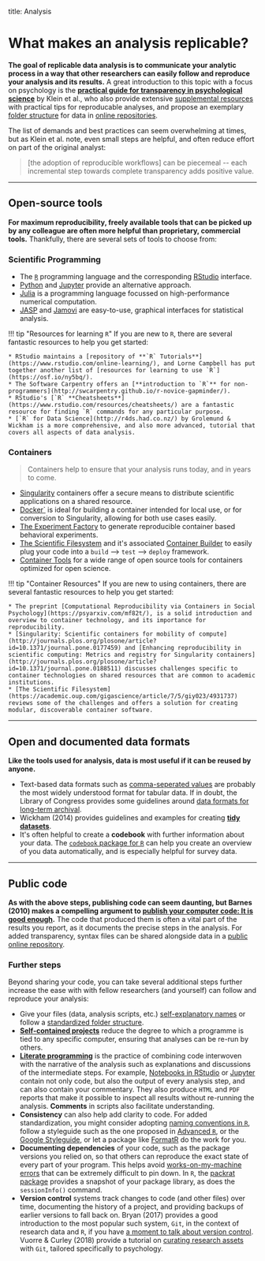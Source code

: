 title: Analysis

# What makes an analysis replicable?

**The goal of replicable data analysis is to communicate your analytic process in a way that other researchers can easily follow and reproduce your analysis and its results.** A great introduction to this topic with a focus on psychology is the [**practical guide for transparency in psychological science**](https://psyarxiv.com/rtygm/) by Klein et al., who also provide extensive [supplemental resources](http://psych-transparency-guide.uni-koeln.de/) with practical tips for reproducable analyses, and propose an exemplary [folder structure](http://psych-transparency-guide.uni-koeln.de/folder-structure.html) for data in [online repositories](../share/open-data/repositories.md).

The list of demands and best practices can seem overwhelming at times, but as Klein et al. note, even small steps are helpful, and often reduce effort on part of the original analyst:
> [the adoption of reproducible workflows] can be piecemeal -- each incremental step towards complete transparency adds positive value.

----

## Open-source tools

**For maximum reproducibility, freely available tools that can be picked up by any colleague are often more helpful than proprietary, commercial tools.** Thankfully, there are several sets of tools to choose from:

### Scientific Programming 

* The [`R`](https://cran.rstudio.com/) programming language and the corresponding [RStudio](https://www.rstudio.com/) interface.
* [Python](https://www.python.org/) and [Jupyter](https://jupyter.org/) provide an alternative approach.
* [Julia](https://julialang.org/) is a programming language focussed on high-performance numerical computation.
* [JASP](https://jasp-stats.org/) and [Jamovi](https://www.jamovi.org/) are easy-to-use, graphical interfaces for statistical analysis.

!!! tip "Resources for learning `R`"
    If you are new to `R`, there are several fantastic resources to help you get started:

    * RStudio maintains a [repository of **`R` Tutorials**](https://www.rstudio.com/online-learning/), and Lorne Campbell has put together another list of [resources for learning to use `R`](https://osf.io/ny5bq/).
    * The Software Carpentry offers an [**introduction to `R`** for non-programmers](http://swcarpentry.github.io/r-novice-gapminder/).
    * RStudio's [`R` **Cheatsheets**](https://www.rstudio.com/resources/cheatsheets/) are a fantastic resource for finding `R` commands for any particular purpose.
    * [`R` for Data Science](http://r4ds.had.co.nz/) by Grolemund & Wickham is a more comprehensive, and also more advanced, tutorial that covers all aspects of data analysis.

### Containers

> Containers help to ensure that your analysis runs today, and in years to come.

* [Singularity](https://singularityware.github.io/) containers offer a secure means to distribute scientific applications on a shared resource.
* [Docker`](https://docs.docker.com/get-started/) is ideal for building a container intended for local use, or for conversion to Singularity, allowing for both use cases easily.
* [The Experiment Factory](https://expfactory.github.io/) to generate reproducible container based behavioral experiments.
* [The Scientific Filesystem](https://sci-f.github.io/) and it's associated [Container Builder](https://sci-f.github.io/) to easily plug your code into a `build` --> `test` --> `deploy` framework.
* [Container Tools](https://singularityhub.github.io/) for a wide range of open source tools for containers optimized for open science.


!!! tip "Container Resources"
    If you are new to using containers, there are several fantastic resources to help you get started:

    * The preprint [Computational Reproducibility via Containers in Social Psychology](https://psyarxiv.com/mf82t/), is a solid introduction and overview to container technology, and its importance for reproducibility.
    * [Singularity: Scientific containers for mobility of compute](http://journals.plos.org/plosone/article?id=10.1371/journal.pone.0177459) and [Enhancing reproducibility in scientific computing: Metrics and registry for Singularity containers](http://journals.plos.org/plosone/article?id=10.1371/journal.pone.0188511) discusses challenges specific to container technologies on shared resources that are common to academic institutions.
    * [The Scientific Filesystem](https://academic.oup.com/gigascience/article/7/5/giy023/4931737) reviews some of the challenges and offers a solution for creating modular, discoverable container software.


----

## Open and documented data formats

**Like the tools used for analysis, data is most useful if it can be reused by anyone.**

* Text-based data formats such as [comma-seperated values](https://en.wikipedia.org/wiki/Comma-separated_values) are probably the most widely understood format for tabular data. If in doubt, the Library of Congress provides some guidelines around [data formats for long-term archival](https://www.loc.gov/preservation/resources/rfs/data.html).
* Wickham (2014) provides guidelines and examples for creating [**tidy datasets**](https://www.jstatsoft.org/article/view/v059i10).
* It's often helpful to create a **codebook** with further information about your data. The [`codebook` package for `R`](https://rubenarslan.github.io/codebook/) can help you create an overview of you data automatically, and is especially helpful for survey data.

----

## Public code

**As with the above steps, publishing code can seem daunting, but Barnes (2010) makes a compelling argument to [publish your computer code: It is good enough](https://dx.doi.org/10.1038/467753a).** The code that produced them is often a vital part of the results you report, as it documents the precise steps in the analysis. For added transparency, syntax files can be shared alongside data in a [public online repository](../share/open-data/repositories.md).

### Further steps

Beyond sharing your code, you can take several additional steps further increase the ease with with fellow researchers (and yourself) can follow and reproduce your analysis:

* Give your files (data, analysis scripts, etc.) [self-explanatory names](http://kbroman.org/dataorg/pages/names.html) or follow a [standardized folder structure](http://psych-transparency-guide.uni-koeln.de/folder-structure.html).
* [**Self-contained projects**](https://www.tidyverse.org/articles/2017/12/workflow-vs-script/) reduce the degree to which a programme is tied to any specific computer, ensuring that analyses can be re-run by others.
* [**Literate programming**](https://en.wikipedia.org/wiki/Literate_programming) is the practice of combining code interwoven with the narrative of the analysis such as explanations and discussions of the intermediate steps. For example, [Notebooks in RStudio](https://rmarkdown.rstudio.com/r_notebooks.html) or [Jupyter](https://jupyter.org) contain not only code, but also the output of every analysis step, and can also contain your commentary. They also produce `HTML` and `PDF` reports that make it possible to inspect all results without re-running the analysis. **Comments** in scripts also facilitate understanding.
* **Consistency** can also help add clarity to code. For added standardization, you might consider adopting [naming conventions in `R`](https://www.r-bloggers.com/consistent-naming-conventions-in-r/), follow a styleguide such as the one proposed in [Advanced `R`](http://adv-r.had.co.nz/Style.html), or the [Google Styleguide](https://google.github.io/styleguide/Rguide.xml), or let a package like [FormatR](https://yihui.name/formatr/) do the work for you.
* **Documenting dependencies** of your code, such as the package versions you relied on, so that others can reproduce the exact state of every part of your program. This helps avoid [works-on-my-machine errors](http://psych-transparency-guide.uni-koeln.de/analytic-reproducibility.html#avoid-works-on-my-machine-errors) that can be extremely difficult to pin down. In `R`, the [packrat package](https://rstudio.github.io/packrat/) provides a snapshot of your package library, as does the `sessionInfo()` command.
* **Version control** systems track changes to code (and other files) over time, documenting the history of a project, and providing backups of earlier versions to fall back on. Bryan (2017) provides a good introduction to the most popular such system, `Git`, in the context of research data and `R`, if you have [a moment to talk about version control](https://dx.doi.org/10.1080/00031305.2017.1399928). Vuorre & Curley (2018) provide a tutorial on [curating research assets](https://doi.org/10.1177%2F2515245918754826) with `Git`, tailored specifically to psychology.
